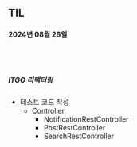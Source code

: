 ## TIL
#### 2024년 08월 26일

<br>
<br>


##### ITGO 리팩터링
- 테스트 코드 작성
    - Controller
        - NotificationRestController
        - PostRestController
        - SearchRestController

<br>
